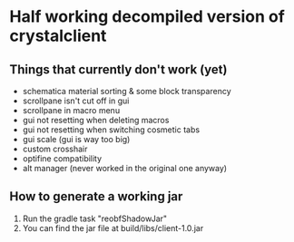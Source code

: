 # Half working decompiled version of crystalclient

## Things that currently don't work (yet)
- schematica material sorting & some block transparency
- scrollpane isn't cut off in gui
- scrollpane in macro menu
- gui not resetting when deleting macros
- gui not resetting when switching cosmetic tabs
- gui scale (gui is way too big)
- custom crosshair
- optifine compatibility
- alt manager (never worked in the original one anyway)

## How to generate a working jar
1. Run the gradle task "reobfShadowJar"
2. You can find the jar file at build/libs/client-1.0.jar
